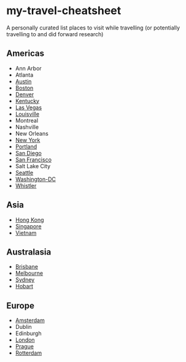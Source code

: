 # my-travel-cheatsheet
A personally curated list places to visit while travelling (or potentially travelling to and did forward research)

## Americas
* Ann Arbor
* Atlanta
* [Austin](austin.md)
* [Boston](boston.md)
* [Denver](denver.md)
* [Kentucky](kentucky.md)
* [Las Vegas](las-vegas.md)
* [Louisville](louisville.md)
* Montreal
* Nashville
* New Orleans
* [New York](new-york-city.md)
* [Portland](portland.md)
* [San Diego](san-diego.md)
* [San Francisco](san-francisco.md)
* Salt Lake City
* [Seattle](seattle.md)
* [Washington-DC](washington-dc.md)
* [Whistler](whistler.md)

## Asia
* [Hong Kong](hong-kong.md)
* [Singapore](singapore.md)
* [Vietnam](vietnam.md)

## Australasia
* [Brisbane](brisbane.md)
* [Melbourne](melbourne.md)
* [Sydney](sydney.md)
* [Hobart](hobart.md)

## Europe
* [Amsterdam](amsterdam.md)
* Dublin
* Edinburgh
* [London](london.md)
* [Prague](prague.md)
* [Rotterdam](rotterdam.md)
